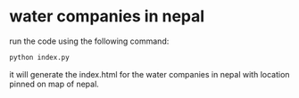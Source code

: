 # water companies in nepal

run the code using the following command:

```python
python index.py
```

it will generate the index.html for the water companies in nepal with location pinned on map of nepal.
